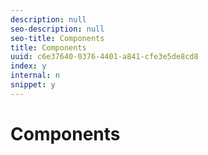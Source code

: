 ```yaml
---
description: null
seo-description: null
seo-title: Components
title: Components
uuid: c6e37640-0376-4401-a841-cfe3e5de8cd8
index: y
internal: n
snippet: y
---
```


# Components

